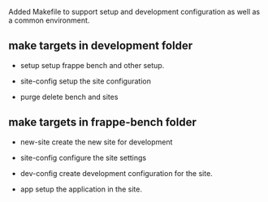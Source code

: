Added Makefile to support setup and development configuration as well as a common environment.

## make targets in development folder

- setup
setup frappe bench and other setup.

- site-config
setup the site configuration


- purge
delete bench and sites

## make targets in frappe-bench folder

- new-site
create the new site for development

- site-config
configure the site settings


- dev-config
create development configuration for the site.

- app
setup the application in the site.